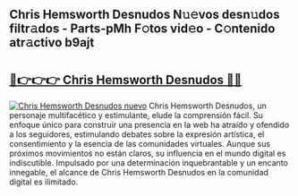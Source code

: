 ## Chris Hemsworth Desnudos N𝚞𝚎vos desn𝚞dos filtr𝚊dos - Parts-pMh F𝚘tos vid𝚎o - C𝚘ntenido atr𝚊ctivo b9ajt

# <h2><a href="http://mb9b45.tromn.icu/?c=Chris+Hemsworth+Desnudos">🔗👉👉👉 Chris Hemsworth Desnudos 🔗🔗</a></h2>

[![Chris Hemsworth Desnudos nuevo](https://i.imgur.com/pEAQMta.gif)](http://mb9b45.tromn.icu/?c=Chris+Hemsworth+Desnudos)
Chris Hemsworth Desnudos, un personaje multifacético y estimulante, elude la comprensión fácil. Su enfoque único para construir una presencia en la web ha atraído y ofendido a los seguidores, estimulando debates sobre la expresión artística, el consentimiento y la esencia de las comunidades virtuales. Aunque sus próximos movimientos no están claros, su influencia en el mundo digital es indiscutible. Impulsado por una determinación inquebrantable y un encanto innegable, el alcance de Chris Hemsworth Desnudos en la comunidad digital es ilimitado.
